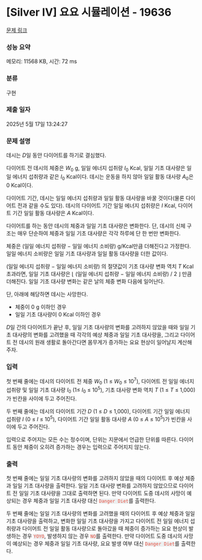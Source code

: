 # [Silver IV] 요요 시뮬레이션 - 19636 

[문제 링크](https://www.acmicpc.net/problem/19636) 

### 성능 요약

메모리: 11568 KB, 시간: 72 ms

### 분류

구현

### 제출 일자

2025년 5월 17일 13:24:27

### 문제 설명

<p>데시는 <em>D</em>일 동안 다이어트를 하기로 결심했다.</p>

<p>다이어트 전 데시의 체중은<em> W</em><sub>0</sub> g, 일일 에너지 섭취량 <em>I</em><sub>0</sub> Kcal, 일일 기초 대사량은 일일 에너지 섭취량과 같은<em> I</em><sub>0</sub> Kcal이다. 데시는 운동을 하지 않아 일일 활동 대사량 <em>A</em><sub>0</sub>은 0 Kcal이다.</p>

<p>다이어트 기간, 데시는 일일 에너지 섭취량과 일일 활동 대사량을 바꿀 것이다(물론 다이어트 전과 같을 수도 있다). 데시의 다이어트 기간 일일 에너지 섭취량은 <em>I</em> Kcal, 다이어트 기간 일일 활동 대사량은 <em>A</em> Kcal이다.</p>

<p>다이어트를 하는 동안 데시의 체중과 일일 기초 대사량은 변화한다. 단, 데시의 신체 구조는 매우 단순하여 체중과 일일 기초 대사량은 각각 하루에 단 한 번만 변화한다.</p>

<p>체중은 (일일 에너지 섭취량 − 일일 에너지 소비량) g/Kcal만큼 더해진다고 가정한다. 일일 에너지 소비량은 일일 기초 대사량과 일일 활동 대사량을 더한 값이다.</p>

<p>(일일 에너지 섭취량 − 일일 에너지 소비량) 의 절댓값이 기초 대사량 변화 역치 <em>T</em> Kcal 초과라면, 일일 기초 대사량은 ⌊ (일일 에너지 섭취량 − 일일 에너지 소비량) / 2 ⌋ 만큼 더해진다. 일일 기초 대사량 변화는 같은 날의 체중 변화 다음에 일어난다.</p>

<p>단, 아래에 해당하면 데시는 사망한다.</p>

<ul>
	<li>체중이 0 g 이하인 경우</li>
	<li>일일 기초 대사량이 0 Kcal 이하인 경우</li>
</ul>

<p><em>D</em>일 간의 다이어트가 끝난 후, 일일 기초 대사량의 변화를 고려하지 않았을 때와 일일 기초 대사량의 변화를 고려했을 때 각각의 예상 체중과 일일 기초 대사량을, 그리고 다이어트 전 데시의 원래 생활로 돌아간다면 몸무게가 증가하는 요요 현상이 일어날지 계산해주자.</p>

### 입력 

 <p>첫 번째 줄에는 데시의 다이어트 전 체중 <em>W</em><sub>0</sub> (1 ≤ <em>W</em><sub>0</sub> ≤ 10<sup>7</sup>), 다이어트 전 일일 에너지 섭취량 및 일일 기초 대사량 <em>I</em><sub>0</sub> (1≤ <em>I</em><sub>0</sub> ≤ 10<sup>5</sup>), 기초 대사량 변화 역치 <em>T</em> (1 ≤ <em>T</em> ≤ 1,000)가 빈칸을 사이에 두고 주어진다.</p>

<p>두 번째 줄에는 데시의 다이어트 기간 <em>D</em> (1 ≤ <em>D</em> ≤ 1,000), 다이어트 기간 일일 에너지 섭취량 <em>I</em> (0 ≤ <i>I</i> ≤ 10<sup>5</sup>), 다이어트 기간 일일 활동 대사량 <em>A</em> (0 ≤ <em>A</em> ≤ 10<sup>5</sup>)가 빈칸을 사이에 두고 주어진다.</p>

<p>입력으로 주어지는 모든 수는 정수이며, 단위는 지문에서 언급한 단위를 따른다. 다이어트 동안 체중이 오히려 증가하는 경우는 입력으로 주어지지 않는다.</p>

### 출력 

 <p>첫 번째 줄에는 일일 기초 대사량의 변화를 고려하지 않았을 때의 다이어트 후 예상 체중과 일일 기초 대사량을 출력한다. 일일 기초 대사량 변화를 고려하지 않았으므로 다이어트 전 일일 기초 대사량을 그대로 출력하면 된다. 만약 다이어트 도중 데시의 사망이 예상되는 경우 체중과 일일 기초 대사량 대신 <span style="color:#e74c3c;"><code><span style="background-color:#ecf0f1;">Danger Diet</span></code></span>를 출력한다.</p>

<p>두 번째 줄에는 일일 기초 대사량의 변화를 고려했을 때의 다이어트 후 예상 체중과 일일 기초 대사량을 출력하고, 변화한 일일 기초 대사량을 가지고 다이어트 전 일일 에너지 섭취량과 다이어트 전 일일 활동 대사량으로 돌아갔을 때 체중이 증가하는 요요 현상이 발생하는 경우 <span style="color:#e74c3c;"><code><span style="background-color:#ecf0f1;">YOYO</span></code></span>, 발생하지 않는 경우 <span style="color:#e74c3c;"><code><span style="background-color:#ecf0f1;">NO</span></code></span>를 출력한다. 만약 다이어트 도중 데시의 사망이 예상되는 경우 체중과 일일 기초 대사량, 요요 발생 여부 대신 <span style="color:#e74c3c;"><code><span style="background-color:#ecf0f1;">Danger Diet</span></code></span>를 출력한다.</p>

